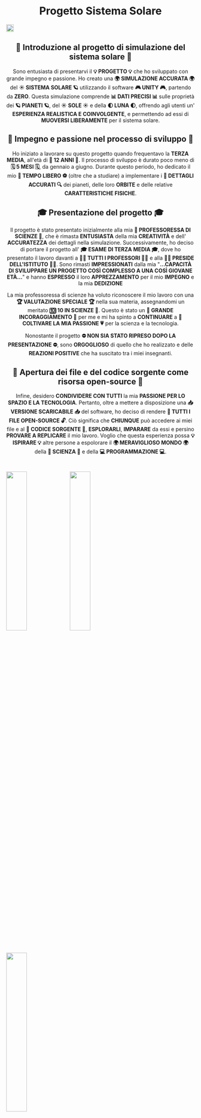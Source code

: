 <h1 align="center"> Progetto Sistema Solare </h1>

 
<img src="https://i.postimg.cc/0yn6wB86/image.png" style="width:max-content"></img>

<h2 align="center"> 🌌 Introduzione al progetto di simulazione del sistema solare 🌌 </h2>

<p align="center">Sono entusiasta di presentarvi il <b>💡 PROGETTO 💡</b> che ho sviluppato con grande impegno e passione. Ho creato una <b>🌍 SIMULAZIONE ACCURATA 🌍</b> del <b>☀️ SISTEMA SOLARE 🪐</b> utilizzando il software <b>🎮 UNITY 🎮</b>, partendo da <b>ZERO</b>. Questa simulazione comprende <b>📊 DATI PRECISI 📊</b> sulle proprietà dei <b>🪐 PIANETI 🪐</b>, del <b>☀️ SOLE ☀️</b> e della <b>🌓 LUNA 🌓</b>, offrendo agli utenti un' <b>ESPERIENZA REALISTICA E COINVOLGENTE</b>, e permettendo ad essi di <b>MUOVERSI LIBERAMENTE</b> per il sistema solare.</p>

<h2 align="center"> 💪 Impegno e passione nel processo di sviluppo 💪 </h2>

<p align="center">Ho iniziato a lavorare su questo progetto quando frequentavo la <b>TERZA MEDIA</b>, all'età di <b>👦 12 ANNI 👦</b>. Il processo di sviluppo è durato poco meno di <b>🗓️ 5 MESI 🗓️</b>, da gennaio a giugno. Durante questo periodo, ho dedicato il mio <b>🏐 TEMPO LIBERO ⚽</b> (oltre che a studiare) a implementare i <b>🔎 DETTAGLI ACCURATI 🔍</b> dei pianeti, delle loro <b>ORBITE</b> e delle relative <b>CARATTERISTICHE FISICHE</b>.</p>

<h2 align="center"> 🎓 Presentazione del progetto 🎓 </h2>

<p align="center">Il progetto è stato presentato inizialmente alla mia <b>🥼 PROFESSORESSA DI SCIENZE 🥼</b>, che è rimasta <b>ENTUSIASTA</b> della mia <b>CREATIVITÀ</b> e dell' <b>ACCURATEZZA</b> dei dettagli nella simulazione. Successivamente, ho deciso di portare il progetto all' <b>🎓 ESAME DI TERZA MEDIA 🎓</b>, dove ho presentato il lavoro davanti a <b>👨‍🏫 TUTTI I PROFESSORI 👩‍🏫</b> e alla <b>👩‍💼 PRESIDE DELL'ISTITUTO 👩‍💼</b>. Sono rimasti <b>IMPRESSIONATI</b> dalla mia "<b>...CAPACITÀ DI SVILUPPARE UN PROGETTO COSÌ COMPLESSO A UNA COSÌ GIOVANE ETÀ...</b>" e hanno <b>ESPRESSO</b> il loro <b>APPREZZAMENTO</b> per il mio <b>IMPEGNO</b> e la mia <b>DEDIZIONE</b></p>

<p align="center">La mia professoressa di scienze ha voluto riconoscere il mio lavoro con una <b>🏆 VALUTAZIONE SPECIALE 🏆</b> nella sua materia, assegnandomi un meritato <b>🔟 10 IN SCIENZE 🧪</b>. Questo è stato un <b>👏 GRANDE INCORAGGIAMENTO 👏</b> per me e mi ha spinto a <b>CONTINUARE</b> a <b>🌱 COLTIVARE LA MIA PASSIONE 💗</b> per la scienza e la tecnologia.</p>

<p align="center">Nonostante il progetto <b>⛔ NON SIA STATO RIPRESO DOPO LA PRESENTAZIONE ⛔</b>, sono <b>ORGOGLIOSO</b> di quello che ho realizzato e delle <b>REAZIONI POSITIVE</b> che ha suscitato tra i miei insegnanti. </p>

<h2 align="center"> 📂 Apertura dei file e del codice sorgente come risorsa open-source 📂 </h2>

<p align="center">Infine, desidero <b>CONDIVIDERE CON TUTTI</b> la mia <b>PASSIONE PER LO SPAZIO E LA TECNOLOGIA</b>. Pertanto, oltre a mettere a disposizione una <b>📥 VERSIONE SCARICABILE 📥</b> del software, ho deciso di rendere <b>📂 TUTTI I FILE OPEN-SOURCE 🔓</b>. Ciò significa che <b>CHIUNQUE</b> può accedere ai miei file e al <b>📄 CODICE SORGENTE 📄</b>, <b>ESPLORARLI</b>, <b>IMPARARE</b> da essi e persino <b>PROVARE A REPLICARE</b> il mio lavoro. Voglio che questa esperienza possa <b>💡 ISPIRARE 💡</b> altre persone a espolorare il <b>🌍 MERAVIGLIOSO MONDO 🌍</b> della <b>🔬 SCIENZA 🔬</b> e della <b>💻 PROGRAMMAZIONE 💻</b>.</p>

#

<img align="center" style="width:33%" src="https://img.shields.io/badge/Valutazione-10-brightgreen"></img>
<img align="center" style="width:33%" src="https://img.shields.io/badge/Software-Unity-blue"></img>
<img align="center" style="width:33%" src="https://img.shields.io/badge/Durata-5%20Mesi-red"></img>
